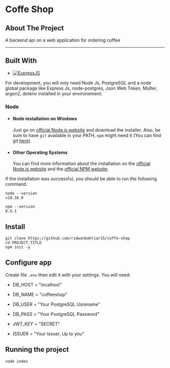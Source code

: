 # Coffe Shop

<!-- ABOUT THE PROJECT -->
## About The Project

A backend api on a web application for ordering coffee

---

## Built With

* [![ExpressJS][ExpressJS-logo]][ExpressJS-url]

For development, you will only need Node Js, PostgreSQL and a node global package like Express Js, node-postgres, Json Web Token, Multer, argon2, dotenv installed in your environement.

### Node

- #### Node installation on Windows

  Just go on [official Node.js website](https://nodejs.org/) and download the installer.
  Also, be sure to have `git` available in your PATH, `npm` might need it (You can find git [here](https://git-scm.com/)).

- #### Other Operating Systems
  You can find more information about the installation on the [official Node.js website](https://nodejs.org/) and the [official NPM website](https://npmjs.org/).

If the installation was successful, you should be able to run the following command.

    node --version
    v18.16.0

    npm --version
    9.5.1

###

## Install

    git clone https://github.com/ridwanbahtiar15/coffe-shop
    cd PROJECT_TITLE
    npm init -y

## Configure app

Create file `.env` then edit it with your settings. You will need:

- DB_HOST = "localhost"
- DB_NAME = "coffeeshop"
- DB_USER = "Your PostgreSQL Usrename"
- DB_PASS = "Your PostgreSQL Password"

- JWT_KEY = "SECRET"
- ISSUER = "Your Issuer, Up to you"

## Running the project

    node index


<!-- MARKDOWN LINKS & IMAGES -->
[ExpressJS-url]: https://expressjs.com
[ExpressJS-logo]: https://badgen.net/#static/Express%20JS/4.2/black
